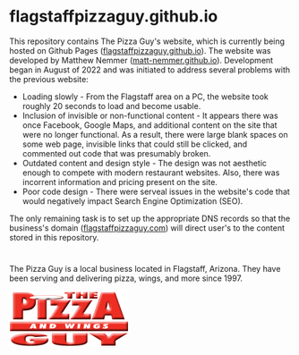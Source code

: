 # flagstaffpizzaguy.github.io

This repository contains The Pizza Guy's website, which is currently being hosted on Github Pages ([flagstaffpizzaguy.github.io](https://flagstaffpizzaguy.github.io/)). The website was developed by Matthew Nemmer ([matt-nemmer.github.io](https://matt-nemmer.github.io/)). Development began in August of 2022 and was initiated to address several problems with the previous website:

* Loading slowly - From the Flagstaff area on a PC, the website took roughly 20 seconds to load and become usable.
* Inclusion of invisible or non-functional content - It appears there was once Facebook, Google Maps, and additional content on the site that were no longer functional. As a result, there were large blank spaces on some web page, invisible links that could still be clicked, and commented out code that was presumably broken.
* Outdated content and design style - The design was not aesthetic enough to compete with modern restaurant websites. Also, there was incorrent information and pricing present on the site.
* Poor code design - There were serveal issues in the website's code that would negatively impact Search Engine Optimization (SEO).

The only remaining task is to set up the appropriate DNS records so that the business's domain ([flagstaffpizzaguy.com](http://flagstaffpizzaguy.com/)) will direct user's to the content stored in this repository.

#

The Pizza Guy is a local business located in Flagstaff, Arizona. They have been serving and delivering pizza, wings, and more since 1997.

![The Pizza Guy logo](img/pizza-guy-logo.png)
